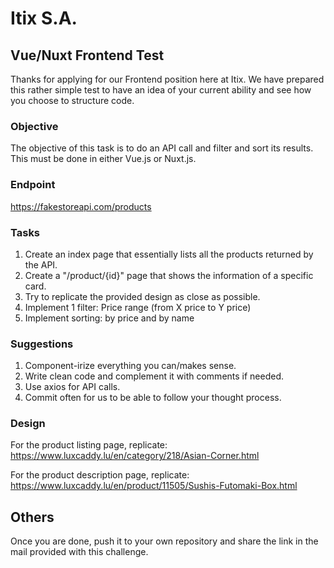 # Itix S.A.

## Vue/Nuxt Frontend Test
Thanks for applying for our Frontend position here at Itix. We have prepared this rather simple test to have an idea of your current ability and see how you choose to structure code.

### Objective
The objective of this task is to do an API call and filter and sort its results. This must be done in either Vue.js or Nuxt.js.

### Endpoint
https://fakestoreapi.com/products

### Tasks
1. Create an index page that essentially lists all the products returned by the API.
2. Create a "/product/{id}" page that shows the information of a specific card.
3. Try to replicate the provided design as close as possible.
4. Implement 1 filter: Price range (from X price to Y price)
5. Implement sorting: by price and by name

### Suggestions
1. Component-irize everything you can/makes sense.
2. Write clean code and complement it with comments if needed.
3. Use axios for API calls.
4. Commit often for us to be able to follow your thought process.

### Design
For the product listing page, replicate: https://www.luxcaddy.lu/en/category/218/Asian-Corner.html

For the product description page, replicate: https://www.luxcaddy.lu/en/product/11505/Sushis-Futomaki-Box.html

## Others
Once you are done, push it to your own repository and share the link in the mail provided with this challenge.
